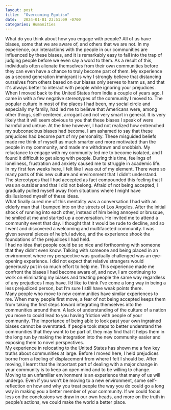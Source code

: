 ```yaml
---
layout: post
title:  "Overcoming Egotism"
date:   2024-01-01 23:51:09 -0700
categories: Humanities
---
```

  
What do you think about how you engage with people? All of us have biases, some that we are aware of, and others that we are not. In my experience, our interactions with the people in our communities are influenced by these biases, and it is remarkably easy to fall into the trap of judging people before we even say a word to them. As a result of this, individuals often alienate themselves from their own communities before they can even have a chance to truly become part of them. My experience as a second generation immigrant is why I strongly believe that distancing ourselves from others based on our biases only serves to harm us, and that it's always better to interact with people while ignoring your prejudices.  
When I moved back to the United States from India a couple of years ago, I came in with a few negative stereotypes of the community I moved to. The popular culture in most of the places I had been, my social circle and especially my family, had led me to believe that Americans were, among other things, self-centered, arrogant and not very smart in general. It is very likely that it will seem obvious to you that these biases I speak of were harmful and untrue. At the time however, I had not realized how entrenched my subconscious biases had become. I am ashamed to say that these prejudices had become part of my personality. These misguided beliefs made me think of myself as much smarter and more motivated than the people in my community, and made me withdrawn and snobbish. My reluctance to engage with my community led me to become isolated, and I found it difficult to get along with people.  During this time, feelings of loneliness, frustration and anxiety caused me to struggle in academic life.  
In my first few weeks here, I felt like I was out of my element. There were so many parts of this new culture and environment that I didn’t understand. The stereotypes that I had accepted as fact compounded this feeling that I was an outsider and that I did not belong. Afraid of not being accepted, I gradually pulled myself away from situations where I might have disillusioned myself of these ideas.  
What finally cured me of this mentality was a conversation I had with an elderly man that I bumped into on the streets of Los Angeles. After the initial shock of running into each other, instead of him being annoyed or brusque, he smiled at me and started up a conversation. He invited me to attend a community event that day. I thought that it would be rude to decline, and so I went and discovered a welcoming and multifaceted community. I was given several pieces of helpful advice, and the experience shook the foundations of the prejudices I had held.  
I had no idea that people could be so nice and forthcoming with someone that they didn’t even know. Talking with someone and being placed in an environment where my perspective was gradually challenged was an eye-opening experience. I did not expect that relative strangers would generously put in so much effort to help me. This experience made me confront the biases I had become aware of, and now, I am continuing to work on eliminating my biases and treating people the same way regardless of any prejudices I may have. I’d like to think I’ve come a long way in being a less prejudiced person, but I’m sure I still have weak points there.  
Many people who move to new communities have similar experiences to me. When many people first move, a fear of not being accepted keeps them from taking the first steps toward integrating themselves into the communities around them. A lack of understanding of the culture of a nation you move to could lead to you having friction with people of your community. The importance of being able to look past your own ingrained biases cannot be overstated. If people took steps to better understand the communities that they want to be part of, they may find that it helps them in the long run by making the integration into the new community easier and exposing them to novel perspectives.  
My experience in relocating to the United States has shown me a few key truths about communities at large. Before I moved here, I held prejudices borne from a feeling of displacement from where I felt I should be. After moving, I learnt that the important part of dealing with a major change in your community is to keep an open mind and to be willing to change. Moving to an unfamiliar environment is an experience that many of us will undergo. Even if you won’t be moving to a new environment, some self-reflection on how and why you treat people the way you do could go a long way in making you a better member of your community. If we could focus less on the conclusions we draw in our own heads, and more on the truth in people’s actions, we could make the world a better place.
